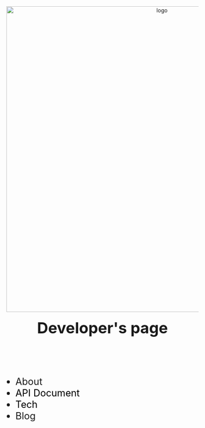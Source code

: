 <style>
h1:nth-child(1){display:none;}
.subject{
  text-align: center;
}
.link {
  text-decoration: none;
  color : black;
}
.box{
  outline-style: solid;
  padding : 20px;
  outline-color : black;
  height : 1000px;
  weight : 100%;
}
.subject{
  font-size : 40px;
  text-align: center;
  margin : 0 0 70px 0;
}

.navbar >li{
  font-size : 25px;
}
</style>
 <center><img width="800px"  alt="logo" src="https://user-images.githubusercontent.com/57890052/139808423-eb478b6d-4d26-4075-8165-c7a75bc9a8a2.png"></center>
 <br/>
<h2 class="subject">Developer's page</h2>
<br/>
<nav>
  <ul class="navbar">
    <li>About</li>
    <li><a class="link" href="https://tin-shift-c17.notion.site/Market-API-Spec-22d76d4f163944d8b12d68d6bd8ddb68">API Document</a></li>
    <li><a class="link" href="https://bold-9.github.io/front-end">Tech</a></li>
    <li>Blog</li>
  </ul>
</nav>
